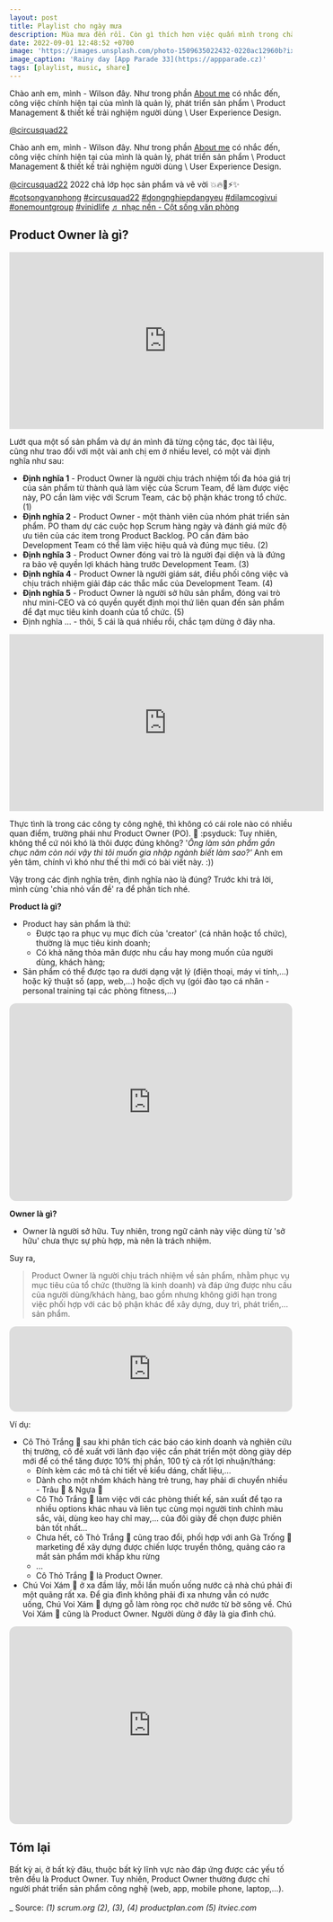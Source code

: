```yaml
---
layout: post
title: Playlist cho ngày mưa
description: Mùa mưa đến rồi. Còn gì thích hơn việc quấn mình trong chăn ấm nệm êm, nghe chút nhạc trong khi bên ngoài mưa rả rích. À, miễn không có task hay deadline dí.
date: 2022-09-01 12:48:52 +0700
image: 'https://images.unsplash.com/photo-1509635022432-0220ac12960b?ixlib=rb-4.0.3&ixid=MnwxMjA3fDB8MHxwaG90by1wYWdlfHx8fGVufDB8fHx8&auto=format&fit=crop&w=1287&q=80'
image_caption: 'Rainy day [App Parade 33](https://appparade.cz)'
tags: [playlist, music, share]
---
```

Chào anh em, mình - Wilson đây. Như trong phần [About me](https://www.chillintheblank.com/about/) có nhắc đến, công việc chính hiện tại của mình là quản lý, phát triển sản phẩm \ Product Management & thiết kế trải nghiệm người dùng \ User Experience Design.

<a class="tiktok-embed" cite="https://www.tiktok.com/@circusquad22" data-unique-id="circusquad22" data-embed-type="creator" style="max-width: 780px; min-width: 288px;" > <section> <a target="_blank" href="https://www.tiktok.com/@circusquad22?refer=creator_embed">@circusquad22</a> </section> </a> <script async src="https://www.tiktok.com/embed.js"></script>

Chào anh em, mình - Wilson đây. Như trong phần [About me](https://www.chillintheblank.com/about/) có nhắc đến, công việc chính hiện tại của mình là quản lý, phát triển sản phẩm \ Product Management & thiết kế trải nghiệm người dùng \ User Experience Design.

<a class="tiktok-embed" cite="https://www.tiktok.com/@circusquad22/video/7183316451908914438" data-video-id="7183316451908914438" style="max-width: 605px;min-width: 325px;" > <section> <a target="_blank" title="@circusquad22" href="https://www.tiktok.com/@circusquad22?refer=embed">@circusquad22</a> 2022 chả lớp học sản phẩm và vẽ vời 💥🔥💫⚡️✨ <a title="cotsongvanphong" target="_blank" href="https://www.tiktok.com/tag/cotsongvanphong?refer=embed">#cotsongvanphong</a> <a title="circusquad22" target="_blank" href="https://www.tiktok.com/tag/circusquad22?refer=embed">#circusquad22</a> <a title="dongnghiepdangyeu" target="_blank" href="https://www.tiktok.com/tag/dongnghiepdangyeu?refer=embed">#dongnghiepdangyeu</a> <a title="dilamcogivui" target="_blank" href="https://www.tiktok.com/tag/dilamcogivui?refer=embed">#dilamcogivui</a> <a title="onemountgroup" target="_blank" href="https://www.tiktok.com/tag/onemountgroup?refer=embed">#onemountgroup</a> <a title="vinidlife" target="_blank" href="https://www.tiktok.com/tag/vinidlife?refer=embed">#vinidlife</a> <a target="_blank" title="♬ nhạc nền  - Cột sống văn phòng" href="https://www.tiktok.com/music/nhạc-nền-Cột-sống-văn-phòng-7183316430945864454?refer=embed">♬ nhạc nền  - Cột sống văn phòng</a> </section> </a> <script async src="https://www.tiktok.com/embed.js"></script>


## Product Owner là gì?

<iframe width="560" height="315" src="https://www.youtube.com/embed/HXkh7EOqcQ4" title="YouTube video player" frameborder="0" allow="accelerometer; autoplay; clipboard-write; encrypted-media; gyroscope; picture-in-picture; web-share" allowfullscreen></iframe>

Lướt qua một số sản phẩm và dự án mình đã từng cộng tác, đọc tài liệu, cũng như trao đổi với một vài anh chị em ở nhiều level, có một vài định nghĩa như sau:

- **Định nghĩa 1** - Product Owner là người chịu trách nhiệm tối đa hóa giá trị của sản phẩm từ thành quả làm việc của Scrum Team, để làm được việc này, PO cần làm việc với Scrum Team, các bộ phận khác trong tổ chức. (1)
- **Định nghĩa 2** - Product Owner - một thành viên của nhóm phát triển sản phẩm. PO tham dự các cuộc họp Scrum hàng ngày và đánh giá mức độ ưu tiên của các item trong Product Backlog. PO cần đảm bảo Development Team có thể làm việc hiệu quả và đúng mục tiêu. (2)
- **Định nghĩa 3** - Product Owner đóng vai trò là người đại diện và là đứng ra bảo vệ quyền lợi khách hàng trước Development Team. (3)
- **Định nghĩa 4** - Product Owner là người giám sát, điều phối công việc và chịu trách nhiệm giải đáp các thắc mắc của Development Team. (4)
- **Định nghĩa 5** - Product Owner là người sở hữu sản phẩm, đóng vai trò như mini-CEO và có quyền quyết định mọi thứ liên quan đến sản phẩm để đạt mục tiêu kinh doanh của tổ chức. (5)
- Định nghĩa ... - thôi, 5 cái là quá nhiều rồi, chắc tạm dừng ở đây nha.

<iframe width="560" height="315" src="https://www.youtube.com/embed/WgYQhO5D9uk" title="YouTube video player" frameborder="0" allow="accelerometer; autoplay; clipboard-write; encrypted-media; gyroscope; picture-in-picture; web-share" allowfullscreen></iframe>

Thực tình là trong các công ty công nghệ, thì không có cái role nào có nhiều quan điểm, trường phái như Product Owner (PO). 🥲 :psyduck: Tuy nhiên, không thể cứ nói khó là thôi được đúng không? '*Ông làm sản phẩm gần chục năm còn nói vậy thì tôi muốn gia nhập ngành biết làm sao?'* Anh em yên tâm, chính vì khó như thế thì mới có bài viết này. :)) 

Vậy trong các định nghĩa trên, định nghĩa nào là đúng? Trước khi trả lời, mình cùng 'chia nhỏ vấn đề' ra để phân tích nhé.

**Product là gì?**

- Product hay sản phẩm là thứ:
    - Được tạo ra phục vụ mục đích của 'creator' (cá nhân hoặc tổ chức), thường là mục tiêu kinh doanh;
    - Có khả năng thỏa mãn được nhu cầu hay mong muốn của người dùng, khách hàng;
- Sản phẩm có thể được tạo ra dưới dạng vật lý (điện thoại, máy vi tính,...) hoặc kỹ thuật số (app, web,...) hoặc dịch vụ (gói đào tạo cá nhân - personal training tại các phòng fitness,...)

<iframe style="border-radius:12px" src="https://open.spotify.com/embed/playlist/37i9dQZF1DWYshp3qt6eyW?utm_source=generator&theme=0" width="100%" height="352" frameBorder="0" allowfullscreen="" allow="autoplay; clipboard-write; encrypted-media; fullscreen; picture-in-picture" loading="lazy"></iframe>

**Owner là gì?**

- Owner là người sở hữu. Tuy nhiên, trong ngữ cảnh này việc dùng từ 'sở hữu' chưa thực sự phù hợp, mà nên là trách nhiệm.

Suy ra,

> Product Owner là người chịu trách nhiệm về sản phẩm, nhằm phục vụ mục tiêu của tổ chức (thường là kinh doanh) và đáp ứng được nhu cầu của người dùng/khách hàng, bao gồm nhưng không giới hạn trong việc phối hợp với các bộ phận khác để xây dựng, duy trì, phát triển,... sản phẩm.

<iframe style="border-radius:12px" src="https://open.spotify.com/embed/track/4RwQ5UUOgphhjBM8zF62RQ?utm_source=generator" width="100%" height="152" frameBorder="0" allowfullscreen="" allow="autoplay; clipboard-write; encrypted-media; picture-in-picture" loading="lazy"></iframe>

Ví dụ:

- Cô Thỏ Trắng 🐇 sau khi phân tích các báo cáo kinh doanh và nghiên cứu thị trường, cô đề xuất với lãnh đạo việc cần phát triển một dòng giày dép mới để có thể tăng được 10% thị phần, 100 tỷ cà rốt lợi nhuận/tháng:
    - Đính kèm các mô tả chi tiết về kiểu dáng, chất liệu,...
    - Dành cho một nhóm khách hàng trẻ trung, hay phải di chuyển nhiều - Trâu 🐃 & Ngựa 🦓
    - Cô Thỏ Trắng 🐇  làm việc với các phòng thiết kế, sản xuất để tạo ra nhiều options khác nhau và liên tục cùng mọi người tinh chỉnh màu sắc, vải, dùng keo hay chỉ may,... của đôi giày để chọn được phiên bản tốt nhất...
    - Chưa hết, cô Thỏ Trắng 🐇  cũng trao đổi, phối hợp với anh Gà Trống 🐓 marketing để xây dựng được chiến lược truyền thông, quảng cáo ra mắt sản phẩm mới khắp khu rừng
    - ...
    - Cô Thỏ Trắng 🐇 là Product Owner.
- Chú Voi Xám 🐘 ở xa đầm lầy, mỗi lần muốn uống nước cả nhà chú phải đi một quãng rất xa. Để gia đình không phải đi xa nhưng vẫn có nước uống, Chú Voi Xám 🐘 dựng gỗ làm ròng rọc chở nước từ bờ sông về. Chú Voi Xám 🐘 cũng là Product Owner. Người dùng ở đây là gia đình chú.

<iframe style="border-radius:12px" src="https://open.spotify.com/embed/track/72YmbRPOa2DZKe4HzdFG9B?utm_source=generator" width="100%" height="352" frameBorder="0" allowfullscreen="" allow="autoplay; clipboard-write; encrypted-media; picture-in-picture" loading="lazy"></iframe>

## Tóm lại

Bất kỳ ai, ở bất kỳ đâu, thuộc bất kỳ lĩnh vực nào đáp ứng được các yếu tố trên đều là Product Owner. Tuy nhiên, Product Owner thường được chỉ người phát triển sản phẩm công nghệ (web, app, mobile phone, laptop,...).
<br>
<br>
_
Source:
*(1) scrum.org*
*(2), (3), (4) productplan.com*
*(5) itviec.com*

